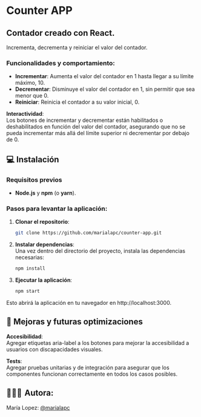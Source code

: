 # Counter APP 

## Contador creado con React. 

Incrementa, decrementa y reiniciar el valor del contador. 

### Funcionalidades y comportamiento:
- **Incrementar**: Aumenta el valor del contador en 1 hasta llegar a su límite máximo, 10.
- **Decrementar**: Disminuye el valor del contador en 1, sin permitir que sea menor que 0.
- **Reiniciar**: Reinicia el contador a su valor inicial, 0.
      
**Interactividad**:  
Los botones de incrementar y decrementar están habilitados o deshabilitados en función del valor del contador, asegurando que no se pueda incrementar más allá del límite superior ni decrementar por debajo de 0. 

## 💻 Instalación

### Requisitos previos
-  **Node.js** y **npm** (o **yarn**).

### Pasos para levantar la aplicación:

1. **Clonar el repositorio**:
   ```bash
   git clone https://github.com/marialapc/counter-app.git

2. **Instalar dependencias**:  
   Una vez dentro del directorio del proyecto, instala las dependencias necesarias:

   ```bash
   npm install

3. **Ejecutar la aplicación**:
   
   ```bash
   npm start

Esto abrirá la aplicación en tu navegador en http://localhost:3000.


## 🚀 Mejoras y futuras optimizaciones  

**Accesibilidad**:  
Agregar etiquetas aria-label a los botones para mejorar la accesibilidad a usuarios con discapacidades visuales.

**Tests**:  
Agregar pruebas unitarias y de integración para asegurar que los componentes funcionan correctamente en todos los casos posibles.


## 👩🏽‍💻  Autora:

María Lopez: [@marialapc](https://github.com/marialapc)


   

